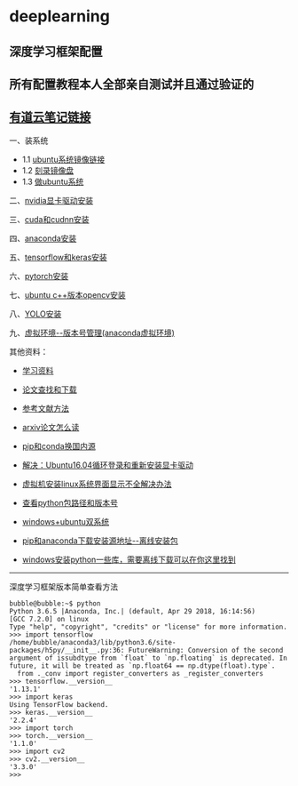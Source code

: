 # deeplearning
## 深度学习框架配置
## 所有配置教程本人全部亲自测试并且通过验证的
## [有道云笔记链接](http://note.youdao.com/noteshare?id=3a9cc8630338ed19528d69872e8fcdca&sub=177A57A52F7E427691496BE297B5BA33)


一、装系统  
+ 1.1 [ubuntu系统镜像链接](http://note.youdao.com/noteshare?id=8d2854f7afcef0f707eb488e15536239&sub=95DDAD1F5E044C3E8D070E87D001FA2B)   
+ 1.2 [刻录镜像盘](http://note.youdao.com/noteshare?id=345f6cb56f5e5070aeaeecde6145f94b&sub=0E01296BC8734890AFB4DEF0B5AEB3E8)   
+ 1.3 [做ubuntu系统](http://note.youdao.com/noteshare?id=3545e0cfde5ea4b58ddc3d999ca32911&sub=0223DFF8B1FB4E46BFE565F2D743FFED)  

二、[nvidia显卡驱动安装](http://note.youdao.com/noteshare?id=b19435701f4e6a5133f7e6d0425f3705&sub=FAD9B32FA17347B899CE8DA4A65C77D8)  

三、[cuda和cudnn安装](http://note.youdao.com/noteshare?id=37733a47511ed1ef5ad57f16f5b59bca&sub=08FF78F413F643EF88C55CE98CED84FA)  

四、[anaconda安装](http://note.youdao.com/noteshare?id=ac5489887fdb5a289238ab135c93048a&sub=4D79E2D7EAA64B7D93FD9D8FF00C5064)  

五、[tensorflow和keras安装](http://note.youdao.com/noteshare?id=efabd685c2add61a38750ec1a812dcd9&sub=2EB753EDE7BA4E94AF70DE46563D689F)  

六、[pytorch安装](http://note.youdao.com/noteshare?id=3e2e734e26ecd1e0c763505c312eaed5&sub=27DBBD2A18594353992ABFAB2BDEDE61)  

七、[ubuntu c++版本opencv安装](http://note.youdao.com/noteshare?id=2f57e026127393d7fc078a6cb1b9598b&sub=ABB136F8F05C43D78391F83BECF4DB94)  

八、[YOLO安装](http://note.youdao.com/noteshare?id=49c34adb21a6f281469bfcc3d3ee82b3&sub=1367D6970A6446C29FF8DFD7E7C2EE32) 

九、[虚拟环境--版本号管理(anaconda虚拟环境)](http://note.youdao.com/noteshare?id=42be69200321a6cb03ce80f70cc29b0c&sub=16482F6C29CC43CB9418168EF4C083DD)


其他资料：
+ [学习资料](http://note.youdao.com/noteshare?id=e4598e03330c2c26c6fe713b6b792ce2&sub=1317688C484543918E281FD758A0751D)
+ [论文查找和下载](http://note.youdao.com/noteshare?id=713f336aea3736f5b9a3175395c0468a&sub=ECD7BE79AED640FC863D2EC43A3A35C2)
+ [参考文献方法](http://note.youdao.com/noteshare?id=d2ca2afdc50b97cd5d10ce7ad44bf141&sub=7A4E0024B0BD45359227318AE7060E1C)
+ [arxiv论文怎么读](http://note.youdao.com/noteshare?id=42a06ee91e679d750ffc3dc049d3751e&sub=4A727CDDA3FF4F50B748FE6D3DDA0548)

+ [pip和conda换国内源](http://note.youdao.com/noteshare?id=f7daffbb051dfe0dd0944f8abdef5f6b&sub=83D349B121874BBAA7EB519D7B9C48BC)
+ [解决：Ubuntu16.04循环登录和重新安装显卡驱动](http://note.youdao.com/noteshare?id=26b3fd8d702ad1e72c96381386fcf500&sub=4445DD8709504B7497833860970818E4)
+ [虚拟机安装linux系统界面显示不全解决办法](http://note.youdao.com/noteshare?id=0d08fde70b892d3b6c3be77d491f9b26&sub=9C957CE5F2264F1CA9B0897252285B09)
+ [查看python包路径和版本号](http://note.youdao.com/noteshare?id=2d91e786aa91c30b9c955dbf8067943f&sub=86D2887F3F964A418CFD0EBD7E7E4203)
+ [windows+ubuntu双系统](http://note.youdao.com/noteshare?id=d9828f20c1c601a065a82d5dc6adbd3c&sub=9B9C645AD4324B559C89CC21443C3D64)
+ [pip和anaconda下载安装源地址--离线安装包](http://note.youdao.com/noteshare?id=c0f25de846da8ef84ab01c452506fdee&sub=E63B786E288B49B084C5A4B597F501BC)
+ [windows安装python一些库，需要离线下载可以在你这里找到](https://www.lfd.uci.edu/~gohlke/pythonlibs/)
----
深度学习框架版本简单查看方法
```
bubble@bubble:~$ python
Python 3.6.5 |Anaconda, Inc.| (default, Apr 29 2018, 16:14:56) 
[GCC 7.2.0] on linux
Type "help", "copyright", "credits" or "license" for more information.
>>> import tensorflow
/home/bubble/anaconda3/lib/python3.6/site-packages/h5py/__init__.py:36: FutureWarning: Conversion of the second argument of issubdtype from `float` to `np.floating` is deprecated. In future, it will be treated as `np.float64 == np.dtype(float).type`.
  from ._conv import register_converters as _register_converters
>>> tensorflow.__version__
'1.13.1'
>>> import keras
Using TensorFlow backend.
>>> keras.__version__
'2.2.4'
>>> import torch
>>> torch.__version__
'1.1.0'
>>> import cv2
>>> cv2.__version__
'3.3.0'
>>>
```
